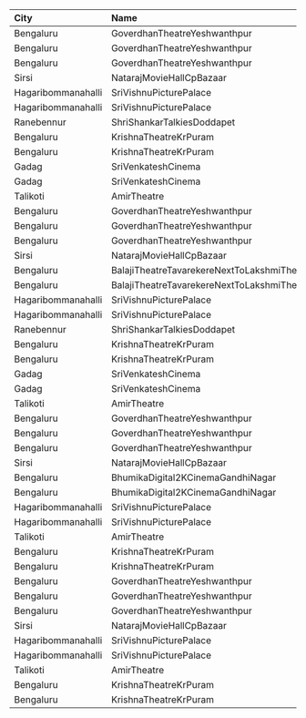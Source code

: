 | City               | Name                                        | Language |  Time | Type        | Price | Capacity | Booked |
| :----------------- | :------------------------------------------ | :------- | ----: | :---------- | ----: | -------: | -----: |
| Bengaluru          | GoverdhanTheatreYeshwanthpur                | Kannada  | 10:00 | Balcony     |  120₹ |      307 |    226 |
| Bengaluru          | GoverdhanTheatreYeshwanthpur                | Kannada  | 10:00 | FirstClass  |   80₹ |      555 |    555 |
| Bengaluru          | GoverdhanTheatreYeshwanthpur                | Kannada  | 10:00 | SecondClass |   40₹ |      202 |    202 |
| Sirsi              | NatarajMovieHallCpBazaar                    | Kannada  | 10:00 | Balcony     |  150₹ |      160 |    116 |
| Hagaribommanahalli | SriVishnuPicturePalace                      | Kannada  | 11:00 | Balcony     |   81₹ |      200 |    150 |
| Hagaribommanahalli | SriVishnuPicturePalace                      | Kannada  | 11:00 | SecondClass |   81₹ |      300 |    250 |
| Ranebennur         | ShriShankarTalkiesDoddapet                  | Kannada  | 11:00 | Balcony     |  100₹ |       40 |      0 |
| Bengaluru          | KrishnaTheatreKrPuram                       | Kannada  | 11:15 | Balcony     |  120₹ |      271 |    257 |
| Bengaluru          | KrishnaTheatreKrPuram                       | Kannada  | 11:15 | FirstClass  |   50₹ |      600 |    600 |
| Gadag              | SriVenkateshCinema                          | Kannada  | 11:45 | Gold        |  100₹ |      244 |      2 |
| Gadag              | SriVenkateshCinema                          | Kannada  | 11:45 | Platinum    |  100₹ |       46 |      4 |
| Talikoti           | AmirTheatre                                 | Kannada  | 12:00 | DressCircle |   80₹ |      250 |    150 |
| Bengaluru          | GoverdhanTheatreYeshwanthpur                | Kannada  | 13:00 | Balcony     |  120₹ |      307 |    226 |
| Bengaluru          | GoverdhanTheatreYeshwanthpur                | Kannada  | 13:00 | FirstClass  |   80₹ |      555 |    555 |
| Bengaluru          | GoverdhanTheatreYeshwanthpur                | Kannada  | 13:00 | SecondClass |   40₹ |      202 |    202 |
| Sirsi              | NatarajMovieHallCpBazaar                    | Kannada  | 13:00 | Balcony     |  150₹ |      160 |    116 |
| Bengaluru          | BalajiTheatreTavarekereNextToLakshmiTheatre | Kannada  | 13:00 | Diamond     |  150₹ |      296 |    189 |
| Bengaluru          | BalajiTheatreTavarekereNextToLakshmiTheatre | Kannada  | 13:00 | Gold        |  120₹ |      442 |    248 |
| Hagaribommanahalli | SriVishnuPicturePalace                      | Kannada  | 14:00 | Balcony     |   81₹ |      200 |    150 |
| Hagaribommanahalli | SriVishnuPicturePalace                      | Kannada  | 14:00 | SecondClass |   81₹ |      300 |    250 |
| Ranebennur         | ShriShankarTalkiesDoddapet                  | Kannada  | 14:00 | Balcony     |  100₹ |       40 |      0 |
| Bengaluru          | KrishnaTheatreKrPuram                       | Kannada  | 14:30 | Balcony     |  120₹ |      271 |    257 |
| Bengaluru          | KrishnaTheatreKrPuram                       | Kannada  | 14:30 | FirstClass  |   50₹ |      600 |    600 |
| Gadag              | SriVenkateshCinema                          | Kannada  | 15:00 | Gold        |  100₹ |      244 |      2 |
| Gadag              | SriVenkateshCinema                          | Kannada  | 15:00 | Platinum    |  100₹ |       46 |      4 |
| Talikoti           | AmirTheatre                                 | Kannada  | 15:00 | DressCircle |   80₹ |      250 |    150 |
| Bengaluru          | GoverdhanTheatreYeshwanthpur                | Kannada  | 16:00 | Balcony     |  120₹ |      307 |    226 |
| Bengaluru          | GoverdhanTheatreYeshwanthpur                | Kannada  | 16:00 | FirstClass  |   80₹ |      555 |    555 |
| Bengaluru          | GoverdhanTheatreYeshwanthpur                | Kannada  | 16:00 | SecondClass |   40₹ |      202 |    202 |
| Sirsi              | NatarajMovieHallCpBazaar                    | Kannada  | 16:00 | Balcony     |  150₹ |      160 |    116 |
| Bengaluru          | BhumikaDigital2KCinemaGandhiNagar           | Kannada  | 16:15 | Balcony     |  150₹ |      318 |    262 |
| Bengaluru          | BhumikaDigital2KCinemaGandhiNagar           | Kannada  | 16:15 | Middle      |  120₹ |      576 |    512 |
| Hagaribommanahalli | SriVishnuPicturePalace                      | Kannada  | 18:00 | Balcony     |   81₹ |      200 |    150 |
| Hagaribommanahalli | SriVishnuPicturePalace                      | Kannada  | 18:00 | SecondClass |   81₹ |      300 |    250 |
| Talikoti           | AmirTheatre                                 | Kannada  | 18:00 | DressCircle |   80₹ |      250 |    150 |
| Bengaluru          | KrishnaTheatreKrPuram                       | Kannada  | 18:15 | Balcony     |  120₹ |      271 |    257 |
| Bengaluru          | KrishnaTheatreKrPuram                       | Kannada  | 18:15 | FirstClass  |   50₹ |      600 |    600 |
| Bengaluru          | GoverdhanTheatreYeshwanthpur                | Kannada  | 19:00 | Balcony     |  120₹ |      307 |    226 |
| Bengaluru          | GoverdhanTheatreYeshwanthpur                | Kannada  | 19:00 | FirstClass  |   80₹ |      555 |    555 |
| Bengaluru          | GoverdhanTheatreYeshwanthpur                | Kannada  | 19:00 | SecondClass |   40₹ |      202 |    202 |
| Sirsi              | NatarajMovieHallCpBazaar                    | Kannada  | 19:00 | Balcony     |  150₹ |      160 |    116 |
| Hagaribommanahalli | SriVishnuPicturePalace                      | Kannada  | 21:00 | Balcony     |   81₹ |      200 |    150 |
| Hagaribommanahalli | SriVishnuPicturePalace                      | Kannada  | 21:00 | SecondClass |   81₹ |      300 |    250 |
| Talikoti           | AmirTheatre                                 | Kannada  | 21:00 | DressCircle |   80₹ |      250 |    150 |
| Bengaluru          | KrishnaTheatreKrPuram                       | Kannada  | 21:30 | Balcony     |  120₹ |      271 |    257 |
| Bengaluru          | KrishnaTheatreKrPuram                       | Kannada  | 21:30 | FirstClass  |   50₹ |      600 |    600 |